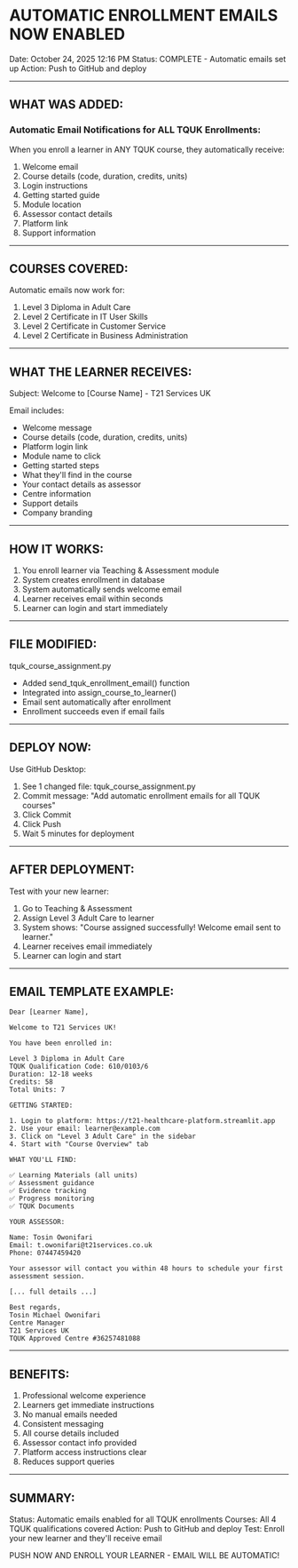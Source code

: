 # AUTOMATIC ENROLLMENT EMAILS NOW ENABLED

Date: October 24, 2025 12:16 PM
Status: COMPLETE - Automatic emails set up
Action: Push to GitHub and deploy

---

## WHAT WAS ADDED:

### Automatic Email Notifications for ALL TQUK Enrollments:

When you enroll a learner in ANY TQUK course, they automatically receive:

1. Welcome email
2. Course details (code, duration, credits, units)
3. Login instructions
4. Getting started guide
5. Module location
6. Assessor contact details
7. Platform link
8. Support information

---

## COURSES COVERED:

Automatic emails now work for:

1. Level 3 Diploma in Adult Care
2. Level 2 Certificate in IT User Skills
3. Level 2 Certificate in Customer Service
4. Level 2 Certificate in Business Administration

---

## WHAT THE LEARNER RECEIVES:

Subject: Welcome to [Course Name] - T21 Services UK

Email includes:
- Welcome message
- Course details (code, duration, credits, units)
- Platform login link
- Module name to click
- Getting started steps
- What they'll find in the course
- Your contact details as assessor
- Centre information
- Support details
- Company branding

---

## HOW IT WORKS:

1. You enroll learner via Teaching & Assessment module
2. System creates enrollment in database
3. System automatically sends welcome email
4. Learner receives email within seconds
5. Learner can login and start immediately

---

## FILE MODIFIED:

tquk_course_assignment.py
- Added send_tquk_enrollment_email() function
- Integrated into assign_course_to_learner()
- Email sent automatically after enrollment
- Enrollment succeeds even if email fails

---

## DEPLOY NOW:

Use GitHub Desktop:

1. See 1 changed file: tquk_course_assignment.py
2. Commit message: "Add automatic enrollment emails for all TQUK courses"
3. Click Commit
4. Click Push
5. Wait 5 minutes for deployment

---

## AFTER DEPLOYMENT:

Test with your new learner:

1. Go to Teaching & Assessment
2. Assign Level 3 Adult Care to learner
3. System shows: "Course assigned successfully! Welcome email sent to learner."
4. Learner receives email immediately
5. Learner can login and start

---

## EMAIL TEMPLATE EXAMPLE:

```
Dear [Learner Name],

Welcome to T21 Services UK!

You have been enrolled in:

Level 3 Diploma in Adult Care
TQUK Qualification Code: 610/0103/6
Duration: 12-18 weeks
Credits: 58
Total Units: 7

GETTING STARTED:

1. Login to platform: https://t21-healthcare-platform.streamlit.app
2. Use your email: learner@example.com
3. Click on "Level 3 Adult Care" in the sidebar
4. Start with "Course Overview" tab

WHAT YOU'LL FIND:

✅ Learning Materials (all units)
✅ Assessment guidance
✅ Evidence tracking
✅ Progress monitoring
✅ TQUK Documents

YOUR ASSESSOR:

Name: Tosin Owonifari
Email: t.owonifari@t21services.co.uk
Phone: 07447459420

Your assessor will contact you within 48 hours to schedule your first assessment session.

[... full details ...]

Best regards,
Tosin Michael Owonifari
Centre Manager
T21 Services UK
TQUK Approved Centre #36257481088
```

---

## BENEFITS:

1. Professional welcome experience
2. Learners get immediate instructions
3. No manual emails needed
4. Consistent messaging
5. All course details included
6. Assessor contact info provided
7. Platform access instructions clear
8. Reduces support queries

---

## SUMMARY:

Status: Automatic emails enabled for all TQUK enrollments
Courses: All 4 TQUK qualifications covered
Action: Push to GitHub and deploy
Test: Enroll your new learner and they'll receive email

PUSH NOW AND ENROLL YOUR LEARNER - EMAIL WILL BE AUTOMATIC!
